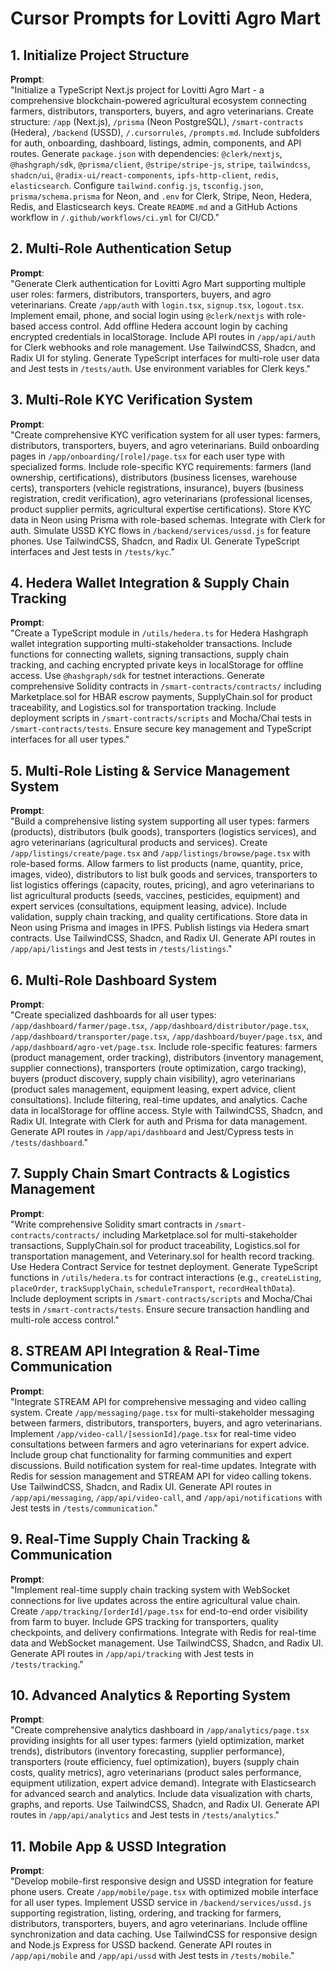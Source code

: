 # Cursor Prompts for Lovitti Agro Mart

## 1. Initialize Project Structure
**Prompt**:  
"Initialize a TypeScript Next.js project for Lovitti Agro Mart - a comprehensive blockchain-powered agricultural ecosystem connecting farmers, distributors, transporters, buyers, and agro veterinarians. Create structure: `/app` (Next.js), `/prisma` (Neon PostgreSQL), `/smart-contracts` (Hedera), `/backend` (USSD), `/.cursorrules`, `/prompts.md`. Include subfolders for auth, onboarding, dashboard, listings, admin, components, and API routes. Generate `package.json` with dependencies: `@clerk/nextjs`, `@hashgraph/sdk`, `@prisma/client`, `@stripe/stripe-js`, `stripe`, `tailwindcss`, `shadcn/ui`, `@radix-ui/react-components`, `ipfs-http-client`, `redis`, `elasticsearch`. Configure `tailwind.config.js`, `tsconfig.json`, `prisma/schema.prisma` for Neon, and `.env` for Clerk, Stripe, Neon, Hedera, Redis, and Elasticsearch keys. Create `README.md` and a GitHub Actions workflow in `/.github/workflows/ci.yml` for CI/CD."

## 2. Multi-Role Authentication Setup
**Prompt**:  
"Generate Clerk authentication for Lovitti Agro Mart supporting multiple user roles: farmers, distributors, transporters, buyers, and agro veterinarians. Create `/app/auth` with `login.tsx`, `signup.tsx`, `logout.tsx`. Implement email, phone, and social login using `@clerk/nextjs` with role-based access control. Add offline Hedera account login by caching encrypted credentials in localStorage. Include API routes in `/app/api/auth` for Clerk webhooks and role management. Use TailwindCSS, Shadcn, and Radix UI for styling. Generate TypeScript interfaces for multi-role user data and Jest tests in `/tests/auth`. Use environment variables for Clerk keys."

## 3. Multi-Role KYC Verification System
**Prompt**:  
"Create comprehensive KYC verification system for all user types: farmers, distributors, transporters, buyers, and agro veterinarians. Build onboarding pages in `/app/onboarding/[role]/page.tsx` for each user type with specialized forms. Include role-specific KYC requirements: farmers (land ownership, certifications), distributors (business licenses, warehouse certs), transporters (vehicle registrations, insurance), buyers (business registration, credit verification), agro veterinarians (professional licenses, product supplier permits, agricultural expertise certifications). Store KYC data in Neon using Prisma with role-based schemas. Integrate with Clerk for auth. Simulate USSD KYC flows in `/backend/services/ussd.js` for feature phones. Use TailwindCSS, Shadcn, and Radix UI. Generate TypeScript interfaces and Jest tests in `/tests/kyc`."

## 4. Hedera Wallet Integration & Supply Chain Tracking
**Prompt**:  
"Create a TypeScript module in `/utils/hedera.ts` for Hedera Hashgraph wallet integration supporting multi-stakeholder transactions. Include functions for connecting wallets, signing transactions, supply chain tracking, and caching encrypted private keys in localStorage for offline access. Use `@hashgraph/sdk` for testnet interactions. Generate comprehensive Solidity contracts in `/smart-contracts/contracts/` including Marketplace.sol for HBAR escrow payments, SupplyChain.sol for product traceability, and Logistics.sol for transportation tracking. Include deployment scripts in `/smart-contracts/scripts` and Mocha/Chai tests in `/smart-contracts/tests`. Ensure secure key management and TypeScript interfaces for all user types."

## 5. Multi-Role Listing & Service Management System
**Prompt**:  
"Build a comprehensive listing system supporting all user types: farmers (products), distributors (bulk goods), transporters (logistics services), and agro veterinarians (agricultural products and services). Create `/app/listings/create/page.tsx` and `/app/listings/browse/page.tsx` with role-based forms. Allow farmers to list products (name, quantity, price, images, video), distributors to list bulk goods and services, transporters to list logistics offerings (capacity, routes, pricing), and agro veterinarians to list agricultural products (seeds, vaccines, pesticides, equipment) and expert services (consultations, equipment leasing, advice). Include validation, supply chain tracking, and quality certifications. Store data in Neon using Prisma and images in IPFS. Publish listings via Hedera smart contracts. Use TailwindCSS, Shadcn, and Radix UI. Generate API routes in `/app/api/listings` and Jest tests in `/tests/listings`."

## 6. Multi-Role Dashboard System
**Prompt**:  
"Create specialized dashboards for all user types: `/app/dashboard/farmer/page.tsx`, `/app/dashboard/distributor/page.tsx`, `/app/dashboard/transporter/page.tsx`, `/app/dashboard/buyer/page.tsx`, and `/app/dashboard/agro-vet/page.tsx`. Include role-specific features: farmers (product management, order tracking), distributors (inventory management, supplier connections), transporters (route optimization, cargo tracking), buyers (product discovery, supply chain visibility), agro veterinarians (product sales management, equipment leasing, expert advice, client consultations). Include filtering, real-time updates, and analytics. Cache data in localStorage for offline access. Style with TailwindCSS, Shadcn, and Radix UI. Integrate with Clerk for auth and Prisma for data management. Generate API routes in `/app/api/dashboard` and Jest/Cypress tests in `/tests/dashboard`."

## 7. Supply Chain Smart Contracts & Logistics Management
**Prompt**:  
"Write comprehensive Solidity smart contracts in `/smart-contracts/contracts/` including Marketplace.sol for multi-stakeholder transactions, SupplyChain.sol for product traceability, Logistics.sol for transportation management, and Veterinary.sol for health record tracking. Use Hedera Contract Service for testnet deployment. Generate TypeScript functions in `/utils/hedera.ts` for contract interactions (e.g., `createListing`, `placeOrder`, `trackSupplyChain`, `scheduleTransport`, `recordHealthData`). Include deployment scripts in `/smart-contracts/scripts` and Mocha/Chai tests in `/smart-contracts/tests`. Ensure secure transaction handling and multi-role access control."

## 8. STREAM API Integration & Real-Time Communication
**Prompt**:  
"Integrate STREAM API for comprehensive messaging and video calling system. Create `/app/messaging/page.tsx` for multi-stakeholder messaging between farmers, distributors, transporters, buyers, and agro veterinarians. Implement `/app/video-call/[sessionId]/page.tsx` for real-time video consultations between farmers and agro veterinarians for expert advice. Include group chat functionality for farming communities and expert discussions. Build notification system for real-time updates. Integrate with Redis for session management and STREAM API for video calling tokens. Use TailwindCSS, Shadcn, and Radix UI. Generate API routes in `/app/api/messaging`, `/app/api/video-call`, and `/app/api/notifications` with Jest tests in `/tests/communication`."

## 9. Real-Time Supply Chain Tracking & Communication
**Prompt**:  
"Implement real-time supply chain tracking system with WebSocket connections for live updates across the entire agricultural value chain. Create `/app/tracking/[orderId]/page.tsx` for end-to-end order visibility from farm to buyer. Include GPS tracking for transporters, quality checkpoints, and delivery confirmations. Integrate with Redis for real-time data and WebSocket management. Use TailwindCSS, Shadcn, and Radix UI. Generate API routes in `/app/api/tracking` with Jest tests in `/tests/tracking`."

## 10. Advanced Analytics & Reporting System
**Prompt**:  
"Create comprehensive analytics dashboard in `/app/analytics/page.tsx` providing insights for all user types: farmers (yield optimization, market trends), distributors (inventory forecasting, supplier performance), transporters (route efficiency, fuel optimization), buyers (supply chain costs, quality metrics), agro veterinarians (product sales performance, equipment utilization, expert advice demand). Integrate with Elasticsearch for advanced search and analytics. Include data visualization with charts, graphs, and reports. Use TailwindCSS, Shadcn, and Radix UI. Generate API routes in `/app/api/analytics` and Jest tests in `/tests/analytics`."

## 11. Mobile App & USSD Integration
**Prompt**:  
"Develop mobile-first responsive design and USSD integration for feature phone users. Create `/app/mobile/page.tsx` with optimized mobile interface for all user types. Implement USSD service in `/backend/services/ussd.js` supporting registration, listing, ordering, and tracking for farmers, distributors, transporters, buyers, and agro veterinarians. Include offline synchronization and data caching. Use TailwindCSS for responsive design and Node.js Express for USSD backend. Generate API routes in `/app/api/mobile` and `/app/api/ussd` with Jest tests in `/tests/mobile`."